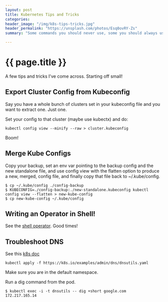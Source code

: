 ```yaml
---
layout: post
title: Kubernetes Tips and Tricks
categories:
header_image: "/img/k8s-tips-tricks.jpg"
header_permalink: "https://unsplash.com/photos/Esq0ovRY-Zs"
summary: "Some commands you should never use, some you should always use"

---
```


# {{ page.title }}

A few tips and tricks I've come across. Starting off small!

## Export Cluster Config from Kubeconfig

Say you have a whole bunch of clusters set in your kubeconfig file and you want to extract one. Just one.

Set your config to that cluster (maybe use kubectx) and do:

```
kubectl config view --minify --raw > cluster.kubeconfig
```

Boom!

## Merge Kube Configs

Copy your backup, set an env var pointing to the backup config and the new standalone file, and use config view with the flatten option to produce a new, merged, config file, and finally copy that file back to ~/.kube/config.

```
$ cp ~/.kube/config ./config-backup 
$ KUBECONFIG=./config-backup:./new-standalone.kubeconfig kubectl config view --flatten > new-kube-config
$ cp new-kube-config ~/.kube/config 
```

## Writing an Operator in Shell!

See the [shell operator](https://github.com/flant/shell-operator). Good times!

## Troubleshoot DNS

See this [k8s doc](https://kubernetes.io/docs/tasks/administer-cluster/dns-debugging-resolution/)

```
kubectl apply -f https://k8s.io/examples/admin/dns/dnsutils.yaml
```

Make sure you are in the default namespace.

Run a dig command from the pod.

```
$ kubectl exec -i -t dnsutils -- dig +short google.com
172.217.165.14
```